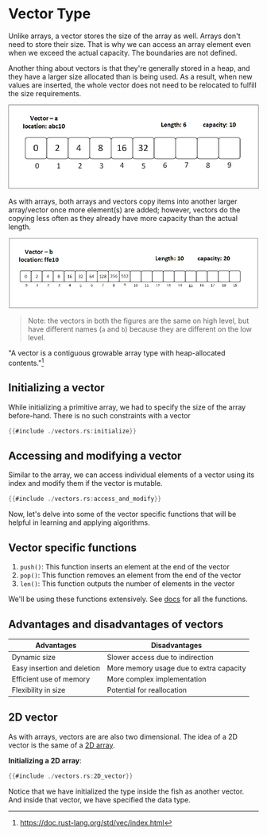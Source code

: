 # Vector Type
Unlike arrays, a vector stores the size of the array as well. Arrays don't need to store their size. That is why we can access an array element even when we exceed the actual capacity. The boundaries are not defined.

Another thing about vectors is that they're generally stored in a heap, and they have a larger size allocated than is being used. As a result, when new values are inserted, the whole vector does not need to be relocated to fulfill the size requirements.

![vector with capacity 10](../images/vector_a.jpg)

As with arrays, both arrays and vectors copy items into another larger array/vector once more element(s) are added; however, vectors do the copying less often as they already have more capacity than the actual length.

![vector with capacity 20](../images/vector_b.jpg)

> Note: the vectors in both the figures are the same on high level, but have different names (`a` and `b`) because they are different on the low level.
>
>
"A vector is a contiguous growable array type with heap-allocated contents."[^1]

## Initializing a vector
While initializing a primitive array, we had to specify the size of the array before-hand. There is no such constraints with a vector

```rust
{{#include ./vectors.rs:initialize}}
```

## Accessing and modifying a vector
Similar to the array, we can access individual elements of a vector using its index and modify them if the vector is mutable.
```rust
{{#include ./vectors.rs:access_and_modify}}
```

Now, let's delve into some of the vector specific functions that will be helpful in learning and applying algorithms.

## Vector specific functions

1. `push()`: This function inserts an element at the end of the vector
2. `pop()`: This function removes an element from the end of the vector
3. `len()`: This function outputs the number of elements in the vector

We'll be using these functions extensively. See [docs](https://doc.rust-lang.org/std/vec/struct.Vec.html) for all the functions.

## Advantages and disadvantages of vectors
| **Advantages** | **Disadvantages** |
| --- | --- |
| Dynamic size | Slower access due to indirection |
| Easy insertion and deletion | More memory usage due to extra capacity |
| Efficient use of memory | More complex implementation |
| Flexibility in size | Potential for reallocation |


## 2D vector
As with arrays, vectors are are also two dimensional. The idea of a 2D vector is the same of a [2D array](./primitive.md#2d-array).

**Initializing a 2D array**:
```rust
{{#include ./vectors.rs:2D_vector}}
```

Notice that we have initialized the type inside the fish as another vector. And inside that vector, we have specified the data type.

[^1]: <https://doc.rust-lang.org/std/vec/index.html>